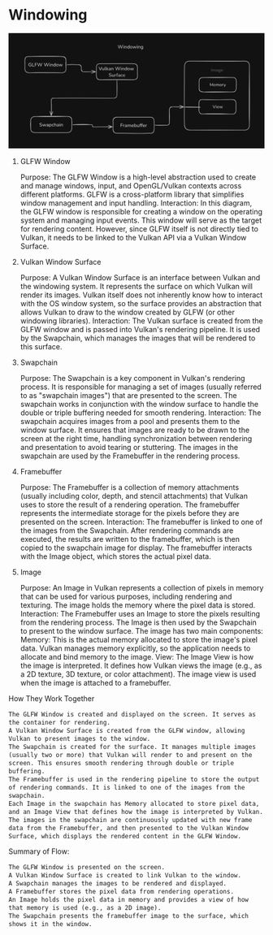 # Windowing

![Windowing](/VoxelEngine/images/Windowing.png)

1. GLFW Window

    Purpose: The GLFW Window is a high-level abstraction used to create and manage windows, input, and OpenGL/Vulkan contexts across different platforms. GLFW is a cross-platform library that simplifies window management and input handling.
    Interaction: In this diagram, the GLFW window is responsible for creating a window on the operating system and managing input events. This window will serve as the target for rendering content. However, since GLFW itself is not directly tied to Vulkan, it needs to be linked to the Vulkan API via a Vulkan Window Surface.

2. Vulkan Window Surface

    Purpose: A Vulkan Window Surface is an interface between Vulkan and the windowing system. It represents the surface on which Vulkan will render its images. Vulkan itself does not inherently know how to interact with the OS window system, so the surface provides an abstraction that allows Vulkan to draw to the window created by GLFW (or other windowing libraries).
    Interaction: The Vulkan surface is created from the GLFW window and is passed into Vulkan's rendering pipeline. It is used by the Swapchain, which manages the images that will be rendered to this surface.

3. Swapchain

    Purpose: The Swapchain is a key component in Vulkan's rendering process. It is responsible for managing a set of images (usually referred to as "swapchain images") that are presented to the screen. The swapchain works in conjunction with the window surface to handle the double or triple buffering needed for smooth rendering.
    Interaction: The swapchain acquires images from a pool and presents them to the window surface. It ensures that images are ready to be drawn to the screen at the right time, handling synchronization between rendering and presentation to avoid tearing or stuttering. The images in the swapchain are used by the Framebuffer in the rendering process.

4. Framebuffer

    Purpose: The Framebuffer is a collection of memory attachments (usually including color, depth, and stencil attachments) that Vulkan uses to store the result of a rendering operation. The framebuffer represents the intermediate storage for the pixels before they are presented on the screen.
    Interaction: The framebuffer is linked to one of the images from the Swapchain. After rendering commands are executed, the results are written to the framebuffer, which is then copied to the swapchain image for display. The framebuffer interacts with the Image object, which stores the actual pixel data.

5. Image

    Purpose: An Image in Vulkan represents a collection of pixels in memory that can be used for various purposes, including rendering and texturing. The image holds the memory where the pixel data is stored.
    Interaction: The Framebuffer uses an Image to store the pixels resulting from the rendering process. The Image is then used by the Swapchain to present to the window surface. The image has two main components:
        Memory: This is the actual memory allocated to store the image's pixel data. Vulkan manages memory explicitly, so the application needs to allocate and bind memory to the image.
        View: The Image View is how the image is interpreted. It defines how Vulkan views the image (e.g., as a 2D texture, 3D texture, or color attachment). The image view is used when the image is attached to a framebuffer.

How They Work Together

    The GLFW Window is created and displayed on the screen. It serves as the container for rendering.
    A Vulkan Window Surface is created from the GLFW window, allowing Vulkan to present images to the window.
    The Swapchain is created for the surface. It manages multiple images (usually two or more) that Vulkan will render to and present on the screen. This ensures smooth rendering through double or triple buffering.
    The Framebuffer is used in the rendering pipeline to store the output of rendering commands. It is linked to one of the images from the swapchain.
    Each Image in the swapchain has Memory allocated to store pixel data, and an Image View that defines how the image is interpreted by Vulkan.
    The images in the swapchain are continuously updated with new frame data from the Framebuffer, and then presented to the Vulkan Window Surface, which displays the rendered content in the GLFW Window.

Summary of Flow:

    The GLFW Window is presented on the screen.
    A Vulkan Window Surface is created to link Vulkan to the window.
    A Swapchain manages the images to be rendered and displayed.
    A Framebuffer stores the pixel data from rendering operations.
    An Image holds the pixel data in memory and provides a view of how that memory is used (e.g., as a 2D image).
    The Swapchain presents the framebuffer image to the surface, which shows it in the window.